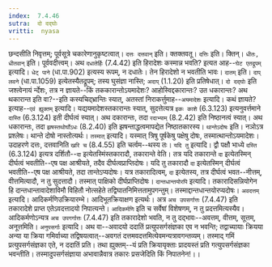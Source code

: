 ```yaml
---
index:  7.4.46
sutra:  दो दद्घोः
vritti:  nyasa
---
```


छन्दसीति निवृत्तम्; पूर्वसूत्रे चकारेणानुकृष्टत्वात्। `दत्तः दत्तवान्` इति। क्तक्तवतू। `दत्तिः` इति। क्तिन्। `धीतः, धीतवान्` इति। पूर्ववदीत्त्वम्।
अथ `दधातेर्हिः` (7.4.42) इति हिरादेशः कस्मान्न भवति? इत्यत आह--`घेट एतद्रूपम्` इत्यादि। `धेट् पाने` (धा.पा.902) इत्यस्य रूपम्, न दधातेः। तेन हिरादेशो न भवतीति भावः। `दातम्` इति। `दाप् लवने` (धा.पा.1059) इत्येतस्यैतद्रूपम्; तस्य घुसंज्ञा नास्ति; `अदाप्` (1.1.20) इति प्रतिषेधात्।
`दो दद्घोः` इति जश्त्वेनायं र्न्देशः, तत्र न ज्ञायते--किं तककारान्तोऽयमादेशः? आहोस्विद्दकारान्तः? उत धकारान्तः? अथ थकारान्त इति वा?--इति कस्यचिद्भ्रान्तिः स्यात्, अतस्तां निराकर्त्तुमाह--`अयमादेशः` इत्यादि। कथं ज्ञायते? इत्याह--`एवं ह्युक्तम्` इत्यादि। यद्ययमादेशस्तकारान्तः स्यात्, सुदत्तेत्यत्र `इकः काशे` (6.3.123) इत्यनुवर्त्तमाने `दास्ति` (6.3.124) इती दीर्घत्वं स्यात्। अथ दकारान्तः, तदा `रदाभ्याम्` (8.2.42) इति निष्ठानत्वं स्यात्। अथ धकारान्तः, तदा `झषस्तथोर्घोऽधः` (8.2.40) इति झषन्ताद्धत्वमापद्येत निष्ठातकारस्य। `थान्तेऽदोषः` इति। नञोऽत्र प्रश्लेषः। थान्ते दोषो नास्तोत्यर्थः। `तस्मात्` इत्यादि। यस्मात् त्रिषु पूर्षकेषु पक्षेषु दोषः, तस्मात्थान्तोऽयमादेशः। उदाहरणे दत्तः, दत्तवानिति `खरि च` (8.4.55) इति चर्त्वम--थस्य तः।
`यदि तु` इत्यादि। द्वौ पक्षौ भाध्ये `दस्ति` (6.3.124) इत्यत्र दर्शितौ--`दा` इत्येतस्मिंस्तकारादौ, तकारान्ते वेति। तत्र यदि तकारान्ते `दा` इत्येतस्मिन् दीर्घत्वं भवतीति--एष पक्ष आश्रीयते, तदैव दीर्घत्वप्राप्तिदोषः। यदि तु तकारादौ `दा` इत्येतस्मिन् दीर्घत्वं भवतीति--एष पक्ष आश्रीयते, तदा तान्तेऽप्यदोषः। यत्र तकारादित्वम्, `दा` इत्येतस्य, तत्र दीर्घत्वं भवत--नीत्तम्, वीत्तमित्यादौ, न तु सुदत्तादौ। तस्मात् पाक्षिको दीर्घप्राप्तिदोषः। `दान्तधान्तयोरपि` इत्यादि। तकारादिसन्नियोगेन हि दान्तधान्तावादेशाविमौ विहितौ नोत्सहेते तद्विघातनिमित्ततामुपगन्तुम्। तस्माद्दान्तधान्तयोरप्यदोषः।
`अवदत्तम्` इत्यादि। आदिकर्मणिउक्रियारम्भे। आदिभूतक्रियाक्षण इत्यर्थः। अत्र `अच उपसर्गात्तः` (7.4.47) इति तकारादेशे प्राप्त एतेऽवदत्तादयो निपात्यन्ते। `आदिकर्मणि` इति च सर्वेषां विशेषणम्, न तु प्रदत्तमित्यस्यैव। आदिकर्मणोऽन्यत्र `अच उपगर्गात्तः` (7.4.47) इति तकारादेशो भवति, न तु दद्भावः--अवत्तम्, वीत्तम्, सूत्तम्, अनूत्तमिति।
`अनुपसर्गाः` इत्यादि। अथ वा--अवादयो ददातिं प्रत्युपसर्गसंज्ञका एव न भवन्ति; तद्वाच्यायाः क्रियया अन्या या क्रिया गमिर्वाच्या तद्विषयत्वात्--अवगतं दत्तमवदत्तमित्येवमन्यत्रावगन्तव्यम्। तस्माद् गमिं प्रत्युपसर्गसंज्ञका एते, न ददातिं प्रति। तथा ह्युक्तम्--यं प्रति क्रियायृक्ताः प्रादयस्तं प्रति गत्युपसर्गसंज्ञका भवन्तीति। तस्मादुपसर्गसंज्ञाया अभावान्नैवात्र तकारः प्रसजेदिति किं निपातनेन!।।
